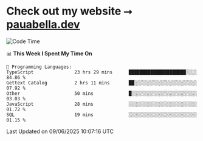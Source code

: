 # Check out my website ⭢ [pauabella.dev](https://pauabella.dev)

<!--START_SECTION:waka-->
![Code Time](http://img.shields.io/badge/Code%20Time-4%2C513%20hrs%2059%20mins-blue)

📊 **This Week I Spent My Time On** 

```text
💬 Programming Languages: 
TypeScript               23 hrs 29 mins      █████████████████████░░░░   84.86 % 
Gettext Catalog          2 hrs 11 mins       ██░░░░░░░░░░░░░░░░░░░░░░░   07.92 % 
Other                    50 mins             █░░░░░░░░░░░░░░░░░░░░░░░░   03.03 % 
JavaScript               28 mins             ░░░░░░░░░░░░░░░░░░░░░░░░░   01.72 % 
SQL                      19 mins             ░░░░░░░░░░░░░░░░░░░░░░░░░   01.15 % 
```


 Last Updated on 09/06/2025 10:07:16 UTC
<!--END_SECTION:waka-->
